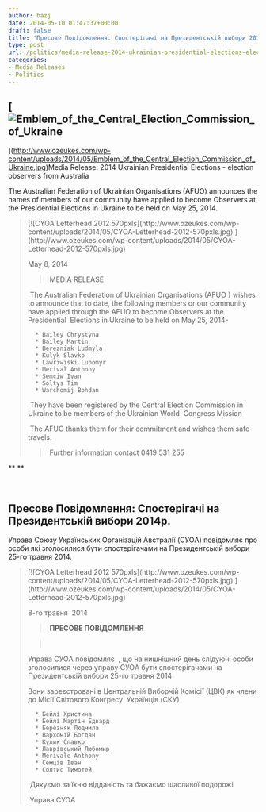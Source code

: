 ```yaml
---
author: bazj
date: 2014-05-10 01:47:37+00:00
draft: false
title: 'Преcове Повідомлення: Спостерігачі на Президентській вибори 2014р.'
type: post
url: /politics/media-release-2014-ukrainian-presidential-elections-election-observers-from-australia/
categories:
- Media Releases
- Politics
---
```


## [![Emblem_of_the_Central_Election_Commission_of_Ukraine](http://www.ozeukes.com/wp-content/uploads/2014/05/Emblem_of_the_Central_Election_Commission_of_Ukraine.jpg)
](http://www.ozeukes.com/wp-content/uploads/2014/05/Emblem_of_the_Central_Election_Commission_of_Ukraine.jpg)Media Release: 2014 Ukrainian Presidential Elections - election observers from Australia


The Australian Federation of Ukrainian Organisations (AFUO) announces the names of members of our community have applied to become Observers at the Presidential Elections in Ukraine to be held on May 25, 2014.




<blockquote>[![CYOA Letterhead 2012 570pxls](http://www.ozeukes.com/wp-content/uploads/2014/05/CYOA-Letterhead-2012-570pxls.jpg)
](http://www.ozeukes.com/wp-content/uploads/2014/05/CYOA-Letterhead-2012-570pxls.jpg)



May 8, 2014



> 
>  MEDIA RELEASE
> 
> 


 The Australian Federation of Ukrainian Organisations (AFUO ) wishes to announce that to date, the following members or our community  have applied through the AFUO to become Observers at the Presidential  Elections in Ukraine to be held on May 25, 2014- 



> 
> 
	  * Bailey Chrystyna
	  * Bailey Martin
	  * Berezniak Ludmyla
	  * Kulyk Slavko
	  * Lawriwiski Lubomyr
	  * Merival Anthony
	  * Semciw Ivan
	  * Soltys Tim 
	  * Warchomij Bohdan



 They have been registered by the Central Election Commission in Ukraine to be members of the Ukrainian World  Congress Mission



 The AFUO thanks them for their commitment and wishes them safe travels. 



> 
>  Further information contact 0419 531 255
> 
> 
</blockquote>




** **

 


## Преcове Повідомлення: Спостерігачі на Президентській вибори 2014р.


Управа Союзу Українських Організацій Австралії (CУОA) повідомляє про особи які зголосилися бути спостерігачами на Президентській вибори 25-го травня 2014.


<blockquote>[![CYOA Letterhead 2012 570pxls](http://www.ozeukes.com/wp-content/uploads/2014/05/CYOA-Letterhead-2012-570pxls.jpg)
](http://www.ozeukes.com/wp-content/uploads/2014/05/CYOA-Letterhead-2012-570pxls.jpg)



8-го травня  2014

> 
>  **ПРЕCОВЕ ПОВІДОМЛЕННЯ**
> 
> 

> 
>  
> 
> 


Управа CУОA повідомляє  , що на нишнішний день слідуючі особи зголосилися через управу CУОA бути спостерігачами на Президентській вибори 25-го травня 2014



Вони зареєстровані в Центральній Виборчій Комісії (ЦВК) як члени до Місії Cвітового Конґресу  Українців (CКУ)  

> 
> 
	  * Бейлі Христина
	  * Бейлі Мартін Едвард 
	  * Березняк Людмила 
	  * Вархомій Богдан
	  * Кулик Cлавко
	  * Лаврівський Любомир
	  * Merivale Anthony 
	  * Cемців Іван 
	  * Cолтис Тимотей

 Дякуємо за їхню відданість та бажаємо щасливої подорожі

 Управа CУОA</blockquote>



